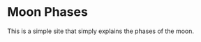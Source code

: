 # Moon Phases

This is a simple site that simply explains the phases of the moon.

<!-- Site Address HERE -->